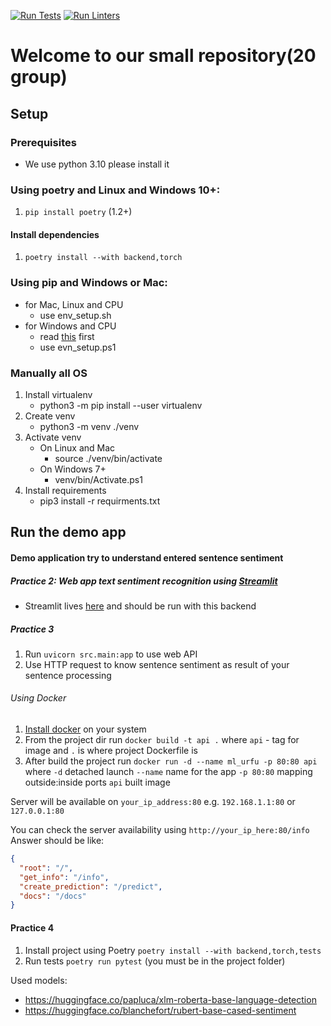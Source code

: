 [![Run Tests](https://github.com/urfuMagDS2022SFgroup/urfu_ml_backend/actions/workflows/run_tests_.yml/badge.svg?branch=main)](https://github.com/urfuMagDS2022SFgroup/urfu_ml_backend/actions/workflows/run_tests_.yml)
[![Run Linters](https://github.com/urfuMagDS2022SFgroup/urfu_ml_backend/actions/workflows/run_linters.yml/badge.svg)](https://github.com/urfuMagDS2022SFgroup/urfu_ml_backend/actions/workflows/run_linters.yml)

# Welcome to our small repository(20 group)

## Setup

### Prerequisites

- We use python 3.10 please install it

### Using poetry and Linux and Windows 10+:

1. `pip install poetry` (1.2+)

#### Install dependencies

1. `poetry install --with backend,torch`

### Using pip and Windows or Mac:

- for Mac, Linux and CPU
    - use env_setup.sh
- for Windows and CPU
    - read [this](https://learn.microsoft.com/en-us/powershell/module/microsoft.powershell.core/about/about_execution_policies?view=powershell-7.3) first
    - use evn_setup.ps1

### Manually all OS

1. Install virtualenv
    - python3 -m pip install --user virtualenv
2. Create venv
    - python3 -m venv ./venv
3. Activate venv
    - On Linux and Mac
        - source ./venv/bin/activate
    - On Windows 7+
        - venv/bin/Activate.ps1
4. Install requirements
    - pip3 install -r requirments.txt

## Run the demo app
#### Demo application try to understand entered sentence sentiment
##### Practice 2: Web app text sentiment recognition using [Streamlit](https://streamlit.io/)

- Streamlit lives [here](https://github.com/urfuMagDS2022SFgroup/streamlit_frontend) and should be run with this backend
##### Practice 3
1. Run `uvicorn src.main:app` to use web API
2. Use HTTP request to know sentence sentiment as result of your sentence processing
###### Using Docker
1. [Install docker](https://docs.docker.com/get-docker/) on your system
2. From the project dir run `docker build -t api .` where `api` - tag for image and `.` is where project Dockerfile is
3. After build the project run `docker run -d --name ml_urfu -p 80:80 api` where `-d` detached launch
`--name` name for the app `-p 80:80` mapping outside:inside ports `api` built image

Server will be available on `your_ip_address:80` e.g. `192.168.1.1:80` or `127.0.0.1:80`

You can check the server availability using `http://your_ip_here:80/info`
Answer should be like:

```json
{
  "root": "/",
  "get_info": "/info",
  "create_prediction": "/predict",
  "docs": "/docs"
}
```

#### Practice 4

1. Install project using Poetry `poetry install --with backend,torch,tests`
2. Run tests `poetry run pytest` (you must be in the project folder)


Used models:
- https://huggingface.co/papluca/xlm-roberta-base-language-detection
- https://huggingface.co/blanchefort/rubert-base-cased-sentiment
